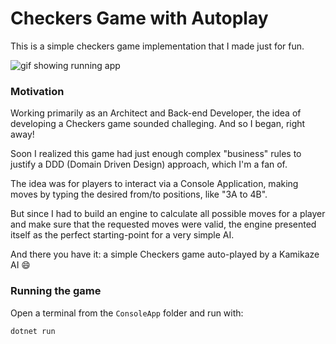 # Checkers Game with Autoplay

This is a simple checkers game implementation that I made just for fun.

![gif showing running app](https://media.giphy.com/media/Yulm7DHmHgkmDXEdKm/giphy.gif)

### Motivation

Working primarily as an Architect and Back-end Developer, the idea of developing a Checkers game sounded challeging. And so I began, right away!

Soon I realized this game had just enough complex "business" rules to justify a DDD (Domain Driven Design) approach, which I'm a fan of.

The idea was for players to interact via a Console Application, making moves by typing the desired from/to positions, like "3A to 4B".

But since I had to build an engine to calculate all possible moves for a player and make sure that the requested moves were valid, the engine presented itself as the perfect starting-point for a very simple AI.

And there you have it: a simple Checkers game auto-played by a Kamikaze AI :smile:

### Running the game

Open a terminal from the `ConsoleApp` folder and run with:

```
dotnet run
```
